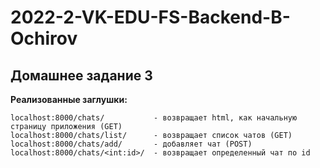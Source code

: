 # 2022-2-VK-EDU-FS-Backend-B-Ochirov 
## Домашнее задание 3
**Реализованные заглушки:**

    localhost:8000/chats/           - возвращает html, как начальную страницу приложения (GET)
    localhost:8000/chats/list/      - возвращает список чатов (GET)
    localhost:8000/chats/add/       - добавляет чат (POST)
    localhost:8000/chats/<int:id>/  - возвращает определенный чат по id
